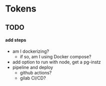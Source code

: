 # Tokens

## TODO
#### add steps 
- am I dockerizing?
  - if so, am I using Docker compose?
- add option to run with node, get a pg-instz
- pipeline and deploy
  - github actions?
  - gilab CI/CD? 

